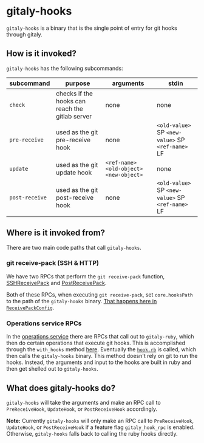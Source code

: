 # gitaly-hooks

`gitaly-hooks` is a binary that is the single point of entry for git hooks through gitaly.

## How is it invoked?

`gitaly-hooks` has the following subcommands:

| subcommand   | purpose                                         | arguments                            | stdin                                       |
|--------------|-------------------------------------------------|--------------------------------------|---------------------------------------------|
| `check`        | checks if the hooks can reach the gitlab server | none                                 | none                                        |
| `pre-receive`  | used as the git pre-receive hook                | none                                 | `<old-value>` SP `<new-value>` SP `<ref-name>` LF |
| `update`       | used as the git update hook                     | `<ref-name>` `<old-object>` `<new-object>` | none
| `post-receive` | used as the git post-receive hook               | none                                 | `<old-value>` SP `<new-value>` SP `<ref-name>` LF |

## Where is it invoked from?

There are two main code paths that call `gitaly-hooks`.

### git receive-pack (SSH & HTTP)

We have two RPCs that perform the `git receive-pack` function, [SSHReceivePack](https://gitlab.com/gitlab-org/gitaly/-/blob/master/internal/service/ssh/receive_pack.go) and [PostReceivePack](https://gitlab.com/gitlab-org/gitaly/-/blob/master/internal/service/smarthttp/receive_pack.go).

Both of these RPCs, when executing `git receive-pack`, set `core.hooksPath` to the path of the `gitaly-hooks` binary. [That happens here in `ReceivePackConfig`](https://gitlab.com/gitlab-org/gitaly/-/blob/master/internal/git/receivepack.go).

### Operations service RPCs

In the [operations service](https://gitlab.com/gitlab-org/gitaly/-/tree/master/internal/service/operations) there are RPCs that call out to `gitaly-ruby`, which then do certain operations that execute git hooks.
This is accomplished through the `with_hooks` method [here](https://gitlab.com/gitlab-org/gitaly/-/blob/master/ruby/lib/gitlab/git/operation_service.rb). Eventually the [`hook.rb`](https://gitlab.com/gitlab-org/gitaly/-/blob/master/ruby/lib/gitlab/git/hook.rb) is
called, which then calls the `gitaly-hooks` binary. This method doesn't rely on git to run the hooks. Instead, the arguments and input to the
hooks are built in ruby and then get shelled out to `gitaly-hooks`.

## What does gitaly-hooks do?

`gitaly-hooks` will take the arguments and make an RPC call to `PreReceiveHook`, `UpdateHook`, or `PostReceiveHook` accordingly. 

**Note:**
Currently `gitaly-hooks` will only make an RPC call to `PreReceiveHook`, `UpdateHook`, or `PostReceiveHook` if a feature flag `gitaly_hook_rpc` is enabled. Otherwise, `gitaly-hooks` falls back to calling the ruby hooks directly.

